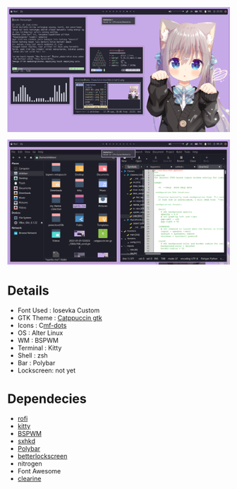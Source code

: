 ![enter image description here](https://github.com/shikikan-neko08/bspwm-nekopuccin/blob/master/kashatto_2022-01-03_23-53-29_1366x768.png)

![enter image description here](https://github.com/shikikan-neko08/bspwm-nekopuccin/blob/master/kashatto_2022-01-04_%200-28-52_1366x768.png)


      


# Details
* Font Used : Iosevka Custom
* GTK Theme : [Catppuccin gtk](https://github.com/sadrach-cl/catppuccin-gtk)
* Icons     : C[mf-dots](https://github.com/obliviousofcraps/mf-dots)
* OS        : Alter Linux 
* WM        : BSPWM
* Terminal  : Kitty
* Shell     : zsh
* Bar       : Polybar
* Lockscreen: not yet



# Dependecies
 * [rofi](https://github.com/davatorium/rofi)
 * [kitty](https://github.com/kovidgoyal/kitty)
 * [BSPWM](https://github.com/baskerville/bspwm)
 * [sxhkd](https://github.com/baskerville/sxhkd)
 * [Polybar](https://github.com/polybar/polybar)
 * [betterlockscreen](https://github.com/pavanjadhaw/betterlockscreen)  
 * nitrogen 
 * Font Awesome
 * [clearine](https://github.com/okitavera/clearine)

